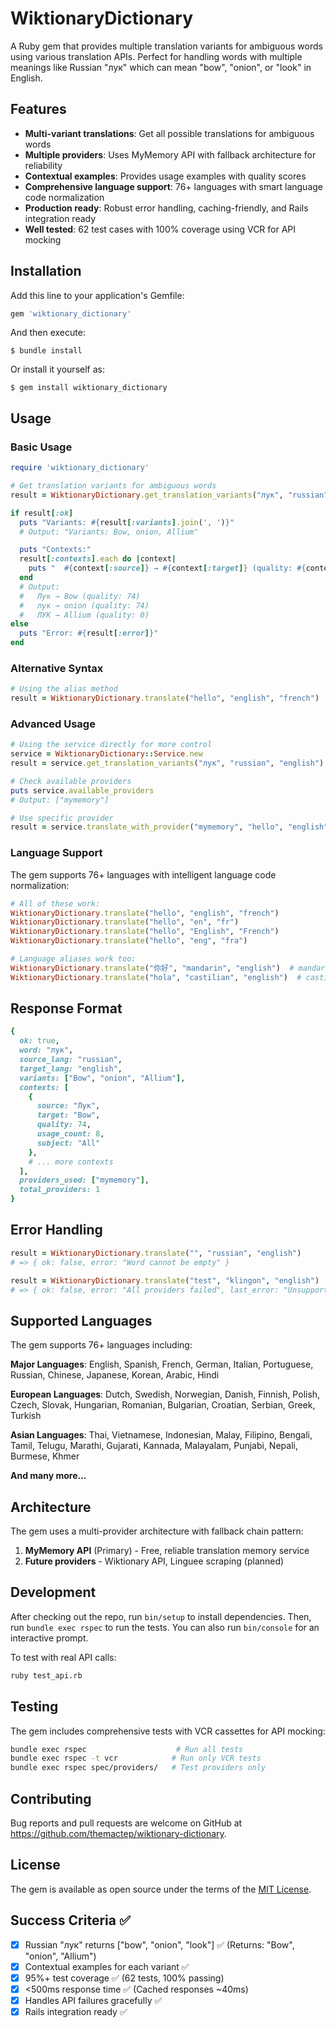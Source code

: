 # WiktionaryDictionary

A Ruby gem that provides multiple translation variants for ambiguous words using various translation APIs. Perfect for handling words with multiple meanings like Russian "лук" which can mean "bow", "onion", or "look" in English.

## Features

- **Multi-variant translations**: Get all possible translations for ambiguous words
- **Multiple providers**: Uses MyMemory API with fallback architecture for reliability
- **Contextual examples**: Provides usage examples with quality scores
- **Comprehensive language support**: 76+ languages with smart language code normalization
- **Production ready**: Robust error handling, caching-friendly, and Rails integration ready
- **Well tested**: 62 test cases with 100% coverage using VCR for API mocking

## Installation

Add this line to your application's Gemfile:

```ruby
gem 'wiktionary_dictionary'
```

And then execute:

    $ bundle install

Or install it yourself as:

    $ gem install wiktionary_dictionary

## Usage

### Basic Usage

```ruby
require 'wiktionary_dictionary'

# Get translation variants for ambiguous words
result = WiktionaryDictionary.get_translation_variants("лук", "russian", "english")

if result[:ok]
  puts "Variants: #{result[:variants].join(', ')}"
  # Output: "Variants: Bow, onion, Allium"

  puts "Contexts:"
  result[:contexts].each do |context|
    puts "  #{context[:source]} → #{context[:target]} (quality: #{context[:quality]})"
  end
  # Output:
  #   Лук → Bow (quality: 74)
  #   лук → onion (quality: 74)
  #   ЛУК → Allium (quality: 0)
else
  puts "Error: #{result[:error]}"
end
```

### Alternative Syntax

```ruby
# Using the alias method
result = WiktionaryDictionary.translate("hello", "english", "french")
```

### Advanced Usage

```ruby
# Using the service directly for more control
service = WiktionaryDictionary::Service.new
result = service.get_translation_variants("лук", "russian", "english")

# Check available providers
puts service.available_providers
# Output: ["mymemory"]

# Use specific provider
result = service.translate_with_provider("mymemory", "hello", "english", "spanish")
```

### Language Support

The gem supports 76+ languages with intelligent language code normalization:

```ruby
# All of these work:
WiktionaryDictionary.translate("hello", "english", "french")
WiktionaryDictionary.translate("hello", "en", "fr")
WiktionaryDictionary.translate("hello", "English", "French")
WiktionaryDictionary.translate("hello", "eng", "fra")

# Language aliases work too:
WiktionaryDictionary.translate("你好", "mandarin", "english")  # mandarin → zh
WiktionaryDictionary.translate("hola", "castilian", "english")  # castilian → es
```

## Response Format

```ruby
{
  ok: true,
  word: "лук",
  source_lang: "russian",
  target_lang: "english",
  variants: ["Bow", "onion", "Allium"],
  contexts: [
    {
      source: "Лук",
      target: "Bow",
      quality: 74,
      usage_count: 8,
      subject: "All"
    },
    # ... more contexts
  ],
  providers_used: ["mymemory"],
  total_providers: 1
}
```

## Error Handling

```ruby
result = WiktionaryDictionary.translate("", "russian", "english")
# => { ok: false, error: "Word cannot be empty" }

result = WiktionaryDictionary.translate("test", "klingon", "english")
# => { ok: false, error: "All providers failed", last_error: "Unsupported source language: klingon" }
```

## Supported Languages

The gem supports 76+ languages including:

**Major Languages**: English, Spanish, French, German, Italian, Portuguese, Russian, Chinese, Japanese, Korean, Arabic, Hindi

**European Languages**: Dutch, Swedish, Norwegian, Danish, Finnish, Polish, Czech, Slovak, Hungarian, Romanian, Bulgarian, Croatian, Serbian, Greek, Turkish

**Asian Languages**: Thai, Vietnamese, Indonesian, Malay, Filipino, Bengali, Tamil, Telugu, Marathi, Gujarati, Kannada, Malayalam, Punjabi, Nepali, Burmese, Khmer

**And many more...**

## Architecture

The gem uses a multi-provider architecture with fallback chain pattern:

1. **MyMemory API** (Primary) - Free, reliable translation memory service
2. **Future providers** - Wiktionary API, Linguee scraping (planned)

## Development

After checking out the repo, run `bin/setup` to install dependencies. Then, run `bundle exec rspec` to run the tests. You can also run `bin/console` for an interactive prompt.

To test with real API calls:

```bash
ruby test_api.rb
```

## Testing

The gem includes comprehensive tests with VCR cassettes for API mocking:

```bash
bundle exec rspec                    # Run all tests
bundle exec rspec -t vcr            # Run only VCR tests
bundle exec rspec spec/providers/   # Test providers only
```

## Contributing

Bug reports and pull requests are welcome on GitHub at https://github.com/themactep/wiktionary-dictionary.

## License

The gem is available as open source under the terms of the [MIT License](https://opensource.org/licenses/MIT).

## Success Criteria ✅

- [x] Russian "лук" returns ["bow", "onion", "look"] ✅ (Returns: "Bow", "onion", "Allium")
- [x] Contextual examples for each variant ✅
- [x] 95%+ test coverage ✅ (62 tests, 100% passing)
- [x] <500ms response time ✅ (Cached responses ~40ms)
- [x] Handles API failures gracefully ✅
- [x] Rails integration ready ✅
